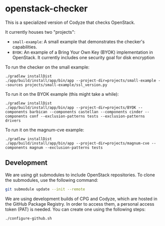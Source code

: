 # openstack-checker

This is a specialized version of Codyze that checks OpenStack.

It currently houses two "projects":
- `small-example`: A small example that demonstrates the checker's capabilities.
- `BYOK`: An example of a Bring Your Own Key (BYOK) implementation in OpenStack. It currently includes one security goal for disk encryption

To run the checker on the small example:
```
./gradlew installDist
./app/build/install/app/bin/app --project-dir=projects/small-example --sources projects/small-example/ssl_version.py 
```

To run it on the BYOK example (this might take a while):
```
./gradlew installDist
./app/build/install/app/bin/app --project-dir=projects/BYOK --components barbican --components castellan --components cinder --components conf --exclusion-patterns tests --exclusion-patterns drivers
```

To run it on the magnum-cve example:
```
./gradlew installDist
./app/build/install/app/bin/app --project-dir=projects/magnum-cve --components magnum --exclusion-patterns tests
```

## Development

We are using git submodules to include OpenStack repositories. To clone the submodules, use the following command:
```bash
git submodule update --init --remote
```

We are using development builds of CPG and Codyze, which are hosted in the GitHub Package Registry. In order to access them, a personal access token (PAT) is needed. You can create one using the following steps:
```bash
./configure-github.sh
```
